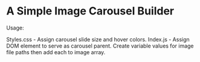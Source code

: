 # A Simple Image Carousel Builder

Usage:

Styles.css - 
    Assign carousel slide size and hover colors.
Index.js - 
    Assign DOM element to serve as carousel parent.
    Create variable values for image file paths then add each to image array.
